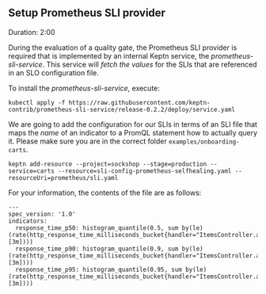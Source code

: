 
## Setup Prometheus SLI provider 
Duration: 2:00

During the evaluation of a quality gate, the Prometheus SLI provider is required that is implemented by an internal Keptn service, the *prometheus-sli-service*. This service will _fetch the values_ for the SLIs that are referenced in an SLO configuration file.

To install the *prometheus-sli-service*, execute:

<!-- command -->
```
kubectl apply -f https://raw.githubusercontent.com/keptn-contrib/prometheus-sli-service/release-0.2.2/deploy/service.yaml
```

We are going to add the configuration for our SLIs in terms of an SLI file that maps the _name_ of an indicator to a PromQL statement how to actually query it. Please make sure you are in the correct folder `examples/onboarding-carts`.

<!-- bash cd ../../onboarding-carts -->

<!-- command -->
```
keptn add-resource --project=sockshop --stage=production --service=carts --resource=sli-config-prometheus-selfhealing.yaml --resourceUri=prometheus/sli.yaml 
```

For your information, the contents of the file are as follows:
```
---
spec_version: '1.0'
indicators:
  response_time_p50: histogram_quantile(0.5, sum by(le) (rate(http_response_time_milliseconds_bucket{handler="ItemsController.addToCart",job="$SERVICE-$PROJECT-$STAGE"}[3m])))
  response_time_p90: histogram_quantile(0.9, sum by(le) (rate(http_response_time_milliseconds_bucket{handler="ItemsController.addToCart",job="$SERVICE-$PROJECT-$STAGE"}[3m])))
  response_time_p95: histogram_quantile(0.95, sum by(le) (rate(http_response_time_milliseconds_bucket{handler="ItemsController.addToCart",job="$SERVICE-$PROJECT-$STAGE"}[3m])))
```
